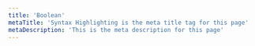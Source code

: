 ```yaml
---
title: 'Boolean'
metaTitle: 'Syntax Highlighting is the meta title tag for this page'
metaDescription: 'This is the meta description for this page'
---
```

